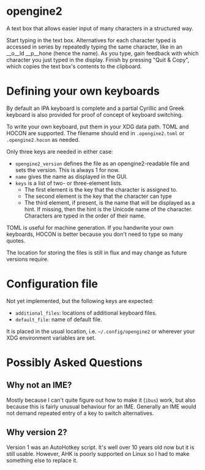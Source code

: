 # opengine2

A text box that allows easier input of many characters in a structured way.

Start typing in the text box.
Alternatives for each character typed is accessed in series
by repeatedly typing the same character,
like in an __o__ld __p__hone (hence the name).
As you type, gain feedback with which character you just typed in the display.
Finish by pressing "Quit & Copy",
which copies the text box's contents to the clipboard.

# Defining your own keyboards
By default an IPA keyboard is complete
and a partial Cyrillic and Greek keyboard is also provided
for proof of concept of keyboard switching.

To write your own keyboard,
put them in your XDG data path.
TOML and HOCON are supported.
The filename should end in `.opengine2.toml` or `.opengine2.hocon`
as needed.

Only three keys are needed in either case:

- `opengine2_version` defines the file as an opengine2-readable file
  and sets the version.
  This is always 1 for now.
- `name` gives the name as displayed in the GUI.
- `keys` is a list of two- or three-element lists.
  - The first element is the key that the character is assigned to.
  - The second element is the key that the character can type
  - The third element, if present, is the name that will be displayed as a hint.
    If missing, then the hint is the Unicode name of the character.
  Characters are typed in the order of their name.

TOML is useful for machine generation.
If you handwrite your own keyboards,
HOCON is better because you don't need to type so many quotes.

The location for storing the files is still in flux
and may change as future versions require.

# Configuration file
Not yet implemented,
but the following keys are expected:

- `additional_files`: locations of additional keyboard files.
- `default_file`: name of default file.

It is placed in the usual location,
i.e. `~/.config/opengine2` or wherever your XDG environment variables are set.

# Possibly Asked Questions
## Why not an IME? ##
Mostly because I can't quite figure out how to make it (`ibus`) work,
but also because this is fairly unusual behaviour for an IME.
Generally an IME would not demand repeated entry of a key to switch alternatives.

## Why version 2? ##
Version 1 was an AutoHotkey script.
It's well over 10 years old now but it is still usable.
However, AHK is poorly supported on Linux
so I had to make something else to replace it.
